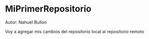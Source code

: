 # MiPrimerRepositorio

Autor: Nahuel Bullon

Voy a agregar mis cambios del repositorio local al repositorio remoto